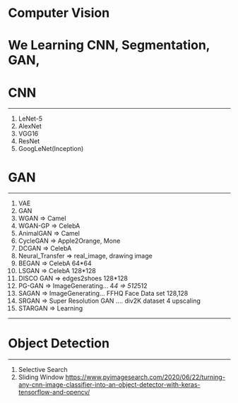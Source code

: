 # Computer Vision

# We Learning CNN, Segmentation, GAN,

# CNN
----------------------------------
1. LeNet-5
2. AlexNet
3. VGG16
4. ResNet
5. GoogLeNet(Inception)


# GAN
----------------------------------
1. VAE
2. GAN
3. WGAN => Camel
4. WGAN-GP => CelebA
5. AnimalGAN => Camel
6. CycleGAN => Apple2Orange, Mone
7. DCGAN => CelebA
8. Neural_Transfer => real_image, drawing image
9. BEGAN => CelebA 64*64
10. LSGAN => CelebA 128*128
11. DISCO GAN => edges2shoes 128*128
12. PG-GAN => ImageGenerating... 4*4 => 512*512
13. SAGAN => ImageGenerating... FFHQ Face Data set 128,128
14. SRGAN => Super Resolution GAN .... div2K dataset 4 upscaling
15. STARGAN => Learning
----------------------------------

# Object Detection
-----------------------------------
1. Selective Search
2. Sliding Window https://www.pyimagesearch.com/2020/06/22/turning-any-cnn-image-classifier-into-an-object-detector-with-keras-tensorflow-and-opencv/

